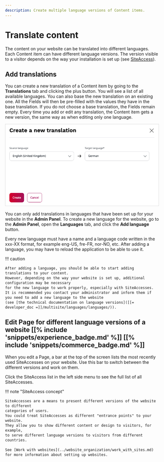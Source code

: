 ```yaml
---
description: Create multiple language versions of Content items.
---
```


# Translate content

The content on your website can be translated into different languages. Each Content item can have different language versions.
The version visible to a visitor depends on the way your installation is set up (see [SiteAccess](#siteaccess)).

## Add translations

You can create a new translation of a Content item by going to the **Translations** tab and clicking the plus button.
You will see a list of all available languages. You can also base the new translation on an existing one.
All the Fields will then be pre-filled with the values they have in the base translation.
If you do not choose a base translation, the Fields remain empty. Every time you add or edit any translation,
the Content item gets a new version, the same way as when editing only one language.

![Adding a new translation](img/adding_translation.png "Adding a new translation")

You can only add translations in languages that have been set up for your website in the **Admin Panel**.
To create a new language for the website, go to the **Admin Panel**, open the **Languages** tab, and click the **Add language** button.

Every new language must have a name and a language code written in the xxx-XX format, for example eng-US, fre-FR, nor-NO, etc.
After adding a language, you may have to reload the application to be able to use it.

!!! caution

    After adding a language, you should be able to start adding translations to your content.
    However, depending on the way your website is set up, additional configuration may be necessary
    for the new language to work properly, especially with SiteAccesses.
    It is recommended you contact your administrator and inform them if you need to add a new language to the website
    (see [the technical documentation on language versions]([[= developer_doc =]]/multisite/languages/languages/)).

## Edit Page for different language versions of a website [[% include 'snippets/experience_badge.md' %]] [[% include 'snippets/commerce_badge.md' %]]

When you edit a Page, a bar at the top of the screen lists the most recently used SiteAccesses on your website. Use this bar to switch between the different versions and work on them.

Click the SiteAccess list in the left side menu to see the full list of all SiteAccesses.

!!! note "SiteAccess concept"

    SiteAccesses are a means to present different versions of the website to different 
    categories of users.
    You could treat SiteAccesses as different "entrance points" to your website. 
    They allow you to show different content or design to visitors, for example, 
    to serve different language versions to visitors from different countries.
    
    See [Work with websites](../website_organization/work_with_sites.md) for more information about setting up websites.
